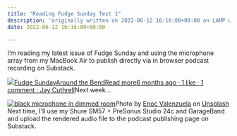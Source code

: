 ```yaml
---
title: "Reading Fudge Sunday Test 1"
description: 'originally written on 2022-06-12 16:16:00+00:00 on LAMP with vi, WordPress, Jekyll, Gatsby Cloud, Netlify, Revue, Substack, or Buttondown'
date: 2022-06-12 16:16:00+00:00

---
```


I’m reading my latest issue of Fudge Sunday and using the microphone array from my MacBook Air to publish directly via in browser podcast recording on Substack.

[![](https://bucketeer-e05bbc84-baa3-437e-9518-adb32be77984.s3.amazonaws.com/public/images/58409c1d-315a-477e-9392-64c82bab22dd_992x992.png)Fudge SundayAround the BendRead more6 months ago · 1 like · 1 comment · Jay Cuthrell](https://sunday.fudge.org/p/around-the-bend?utm_source=substack&utm_campaign=post_embed&utm_medium=web)Next week…

[![black microphone in dimmed room](https://images.unsplash.com/photo-1532505282875-aff2e0311d4f?crop=entropy&cs=tinysrgb&fit=max&fm=jpg&ixid=MnwzMDAzMzh8MHwxfHNlYXJjaHwzfHxzbTU3fGVufDB8fHx8MTY1NTA2ODQ4MA&ixlib=rb-1.2.1&q=80&w=1080 "black microphone in dimmed room")](https://images.unsplash.com/photo-1532505282875-aff2e0311d4f?crop=entropy&cs=tinysrgb&fit=max&fm=jpg&ixid=MnwzMDAzMzh8MHwxfHNlYXJjaHwzfHxzbTU3fGVufDB8fHx8MTY1NTA2ODQ4MA&ixlib=rb-1.2.1&q=80&w=1080)Photo by [Enoc Valenzuela](https://unsplash.com/@enoc_vt) on [Unsplash](https://unsplash.com) Next time, I'll use my Shure SM57 + PreSonus Studio 24c and GarageBand and upload the rendered audio file to the podcast publishing page on Substack.


